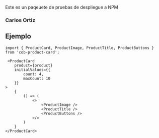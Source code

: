 Este es un paqeuete de pruebas de despliegue a NPM

### Carlos Ortiz

## Ejemplo

```
import { ProductCard, ProductImage, ProductTitle, ProductButtons } from 'cob-product-card';
```


```
 <ProductCard
    product={product}
    initialValues={{
        count: 4,
        maxCount: 10
    }}
>
    {
        () => (
            <>
                <ProductImage />
                <ProductTitle />
                <ProductButtons />
            </>
        )
    }
</ProductCard>
```

